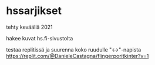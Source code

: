 # hssarjikset

tehty keväällä 2021

hakee kuvat hs.fi-sivustolta

testaa replitissä ja suurenna koko ruudulle "<->"-napista  
https://replit.com/@DanieleCastagna/flingerporitkinter?v=1
